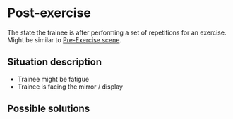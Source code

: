 # Post-exercise
The state the trainee is after performing a set of repetitions for an exercise. Might be similar to [Pre-Exercise scene](pre-exercise.md). 

## Situation description
- Trainee might be fatigue
- Trainee is facing the mirror / display

## Possible solutions